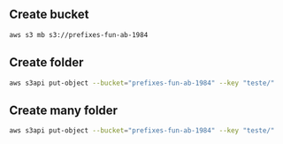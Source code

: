 ## Create bucket 
```sh
aws s3 mb s3://prefixes-fun-ab-1984
```
## Create folder
```sh
aws s3api put-object --bucket="prefixes-fun-ab-1984" --key "teste/"
```

## Create many folder
```sh
aws s3api put-object --bucket="prefixes-fun-ab-1984" --key "teste/"
```
